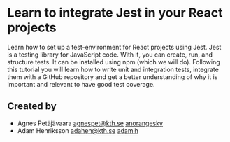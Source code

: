 # Learn to integrate Jest in your React projects
Learn how to set up a test-environment for React projects using Jest. Jest is a  testing library for JavaScript code. With it, you can create, run, and structure tests. It can be installed using npm (which we will do). 
Following this tutorial you will learn how to write unit and integration tests, integrate them with a GitHub repository and get a better understanding of why it is important and relevant to have good test coverage. 
## Created by
- Agnes Petäjävaara <agnespet@kth.se> [anorangesky](https://github.com/anorangesky)
- Adam Henriksson <adahen@kth.se> [adamih](https://github.com/adamih)
